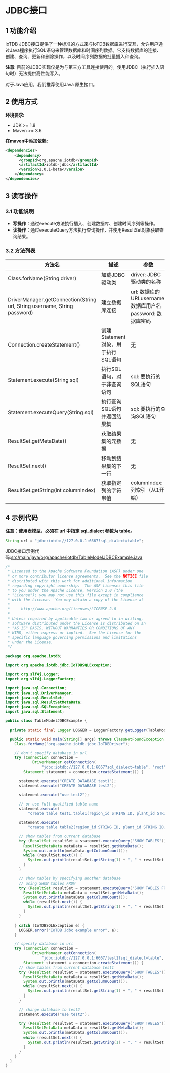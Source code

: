 <!--

    Licensed to the Apache Software Foundation (ASF) under one
    or more contributor license agreements.  See the NOTICE file
    distributed with this work for additional information
    regarding copyright ownership.  The ASF licenses this file
    to you under the Apache License, Version 2.0 (the
    "License"); you may not use this file except in compliance
    with the License.  You may obtain a copy of the License at
    
        http://www.apache.org/licenses/LICENSE-2.0
    
    Unless required by applicable law or agreed to in writing,
    software distributed under the License is distributed on an
    "AS IS" BASIS, WITHOUT WARRANTIES OR CONDITIONS OF ANY
    KIND, either express or implied.  See the License for the
    specific language governing permissions and limitations
    under the License.

-->

# JDBC接口

## 1 功能介绍

IoTDB JDBC接口提供了一种标准的方式来与IoTDB数据库进行交互，允许用户通过Java程序执行SQL语句来管理数据库和时间序列数据。它支持数据库的连接、创建、查询、更新和删除操作，以及时间序列数据的批量插入和查询。

**注意**: 目前的JDBC实现仅是为与第三方工具连接使用的。使用JDBC（执行插入语句时）无法提供高性能写入。

对于Java应用，我们推荐使用Java 原生接口。

## 2 使用方式

**环境要求:**

- JDK >= 1.8
- Maven >= 3.6

**在maven中添加依赖:**

```XML
<dependencies>
    <dependency>
      <groupId>org.apache.iotdb</groupId>
      <artifactId>iotdb-jdbc</artifactId>
      <version>2.0.1-beta</version>
    </dependency>
</dependencies>
```

## 3 读写操作

### 3.1 功能说明

- **写操作**：通过execute方法执行插入、创建数据库、创建时间序列等操作。
- **读操作**：通过executeQuery方法执行查询操作，并使用ResultSet对象获取查询结果。

### 3.2 **方法列表**

| **方法名**                                                   | **描述**                           | **参数**                                                   | **返回值**                          |
| ------------------------------------------------------------ | ---------------------------------- | ---------------------------------------------------------- | ----------------------------------- |
| Class.forName(String driver)                                 | 加载JDBC驱动类                     | driver: JDBC驱动类的名称                                   | Class: 加载的类对象                 |
| DriverManager.getConnection(String url, String username, String password) | 建立数据库连接                     | url: 数据库的URLusername: 数据库用户名password: 数据库密码 | Connection: 数据库连接对象          |
| Connection.createStatement()                                 | 创建Statement对象，用于执行SQL语句 | 无                                                         | Statement: SQL语句执行对象          |
| Statement.execute(String sql)                                | 执行SQL语句，对于非查询语句        | sql: 要执行的SQL语句                                       | boolean: 指示是否返回ResultSet对象  |
| Statement.executeQuery(String sql)                           | 执行查询SQL语句并返回结果集        | sql: 要执行的查询SQL语句                                   | ResultSet: 查询结果集               |
| ResultSet.getMetaData()                                      | 获取结果集的元数据                 | 无                                                         | ResultSetMetaData: 结果集元数据对象 |
| ResultSet.next()                                             | 移动到结果集的下一行               | 无                                                         | boolean: 是否成功移动到下一行       |
| ResultSet.getString(int columnIndex)                         | 获取指定列的字符串值               | columnIndex: 列索引（从1开始）                             | String: 列的字符串值                |

## 4 示例代码

**注意：使用表模型，必须在 url 中指定 sql_dialect 参数为 table。**

```Java
String url = "jdbc:iotdb://127.0.0.1:6667?sql_dialect=table";
```

JDBC接口示例代码:[src/main/java/org/apache/iotdb/TableModelJDBCExample.java](https://github.com/apache/iotdb/blob/master/example/jdbc/src/main/java/org/apache/iotdb/TableModelJDBCExample.java)


```Java
/*
 * Licensed to the Apache Software Foundation (ASF) under one
 * or more contributor license agreements.  See the NOTICE file
 * distributed with this work for additional information
 * regarding copyright ownership.  The ASF licenses this file
 * to you under the Apache License, Version 2.0 (the
 * "License"); you may not use this file except in compliance
 * with the License.  You may obtain a copy of the License at
 *
 *     http://www.apache.org/licenses/LICENSE-2.0
 *
 * Unless required by applicable law or agreed to in writing,
 * software distributed under the License is distributed on an
 * "AS IS" BASIS, WITHOUT WARRANTIES OR CONDITIONS OF ANY
 * KIND, either express or implied.  See the License for the
 * specific language governing permissions and limitations
 * under the License.
 */

package org.apache.iotdb;

import org.apache.iotdb.jdbc.IoTDBSQLException;

import org.slf4j.Logger;
import org.slf4j.LoggerFactory;

import java.sql.Connection;
import java.sql.DriverManager;
import java.sql.ResultSet;
import java.sql.ResultSetMetaData;
import java.sql.SQLException;
import java.sql.Statement;

public class TableModelJDBCExample {

  private static final Logger LOGGER = LoggerFactory.getLogger(TableModelJDBCExample.class);

  public static void main(String[] args) throws ClassNotFoundException, SQLException {
    Class.forName("org.apache.iotdb.jdbc.IoTDBDriver");

    // don't specify database in url
    try (Connection connection =
            DriverManager.getConnection(
                "jdbc:iotdb://127.0.0.1:6667?sql_dialect=table", "root", "root");
        Statement statement = connection.createStatement()) {

      statement.execute("CREATE DATABASE test1");
      statement.execute("CREATE DATABASE test2");

      statement.execute("use test2");

      // or use full qualified table name
      statement.execute(
          "create table test1.table1(region_id STRING ID, plant_id STRING ID, device_id STRING ID, model STRING ATTRIBUTE, temperature FLOAT MEASUREMENT, humidity DOUBLE MEASUREMENT) with (TTL=3600000)");

      statement.execute(
          "create table table2(region_id STRING ID, plant_id STRING ID, color STRING ATTRIBUTE, temperature FLOAT MEASUREMENT, speed DOUBLE MEASUREMENT) with (TTL=6600000)");

      // show tables from current database
      try (ResultSet resultSet = statement.executeQuery("SHOW TABLES")) {
        ResultSetMetaData metaData = resultSet.getMetaData();
        System.out.println(metaData.getColumnCount());
        while (resultSet.next()) {
          System.out.println(resultSet.getString(1) + ", " + resultSet.getInt(2));
        }
      }

      // show tables by specifying another database
      // using SHOW tables FROM
      try (ResultSet resultSet = statement.executeQuery("SHOW TABLES FROM test1")) {
        ResultSetMetaData metaData = resultSet.getMetaData();
        System.out.println(metaData.getColumnCount());
        while (resultSet.next()) {
          System.out.println(resultSet.getString(1) + ", " + resultSet.getInt(2));
        }
      }

    } catch (IoTDBSQLException e) {
      LOGGER.error("IoTDB Jdbc example error", e);
    }

    // specify database in url
    try (Connection connection =
            DriverManager.getConnection(
                "jdbc:iotdb://127.0.0.1:6667/test1?sql_dialect=table", "root", "root");
        Statement statement = connection.createStatement()) {
      // show tables from current database test1
      try (ResultSet resultSet = statement.executeQuery("SHOW TABLES")) {
        ResultSetMetaData metaData = resultSet.getMetaData();
        System.out.println(metaData.getColumnCount());
        while (resultSet.next()) {
          System.out.println(resultSet.getString(1) + ", " + resultSet.getInt(2));
        }
      }

      // change database to test2
      statement.execute("use test2");

      try (ResultSet resultSet = statement.executeQuery("SHOW TABLES")) {
        ResultSetMetaData metaData = resultSet.getMetaData();
        System.out.println(metaData.getColumnCount());
        while (resultSet.next()) {
          System.out.println(resultSet.getString(1) + ", " + resultSet.getInt(2));
        }
      }
    }
  }
}
```